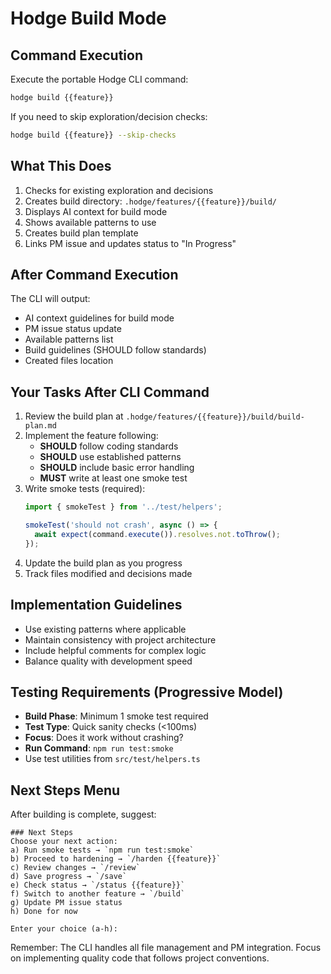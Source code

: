 # Hodge Build Mode

## Command Execution
Execute the portable Hodge CLI command:
```bash
hodge build {{feature}}
```

If you need to skip exploration/decision checks:
```bash
hodge build {{feature}} --skip-checks
```

## What This Does
1. Checks for existing exploration and decisions
2. Creates build directory: `.hodge/features/{{feature}}/build/`
3. Displays AI context for build mode
4. Shows available patterns to use
5. Creates build plan template
6. Links PM issue and updates status to "In Progress"

## After Command Execution
The CLI will output:
- AI context guidelines for build mode
- PM issue status update
- Available patterns list
- Build guidelines (SHOULD follow standards)
- Created files location

## Your Tasks After CLI Command
1. Review the build plan at `.hodge/features/{{feature}}/build/build-plan.md`
2. Implement the feature following:
   - **SHOULD** follow coding standards
   - **SHOULD** use established patterns
   - **SHOULD** include basic error handling
   - **MUST** write at least one smoke test
3. Write smoke tests (required):
   ```typescript
   import { smokeTest } from '../test/helpers';

   smokeTest('should not crash', async () => {
     await expect(command.execute()).resolves.not.toThrow();
   });
   ```
4. Update the build plan as you progress
5. Track files modified and decisions made

## Implementation Guidelines
- Use existing patterns where applicable
- Maintain consistency with project architecture
- Include helpful comments for complex logic
- Balance quality with development speed

## Testing Requirements (Progressive Model)
- **Build Phase**: Minimum 1 smoke test required
- **Test Type**: Quick sanity checks (<100ms)
- **Focus**: Does it work without crashing?
- **Run Command**: `npm run test:smoke`
- Use test utilities from `src/test/helpers.ts`

## Next Steps Menu
After building is complete, suggest:
```
### Next Steps
Choose your next action:
a) Run smoke tests → `npm run test:smoke`
b) Proceed to hardening → `/harden {{feature}}`
c) Review changes → `/review`
d) Save progress → `/save`
e) Check status → `/status {{feature}}`
f) Switch to another feature → `/build`
g) Update PM issue status
h) Done for now

Enter your choice (a-h):
```

Remember: The CLI handles all file management and PM integration. Focus on implementing quality code that follows project conventions.